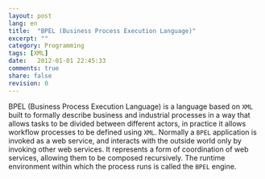 ```yaml
---
layout: post
lang: en
title:  "BPEL (Business Process Execution Language)"
excerpt: ""
category: Programming
tags: [XML]
date:   2012-01-01 22:45:33
comments: true
share: false
revision: 0
---
```


BPEL (Business Process Execution Language) is a language based on `XML` built to formally describe business and industrial processes in a way that allows tasks to be divided between different actors, in practice it allows workflow processes to be defined using `XML`.
Normally a `BPEL` application is invoked as a web service, and interacts with the outside world only by invoking other web services. 
It represents a form of coordination of web services, allowing them to be composed recursively. 
The runtime environment within which the process runs is called the `BPEL` engine.

